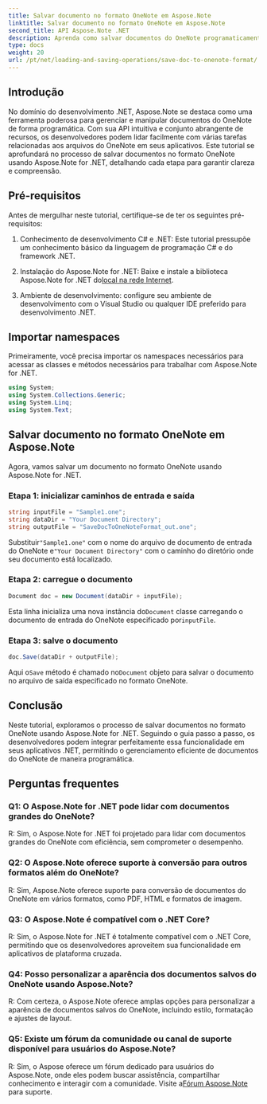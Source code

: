 ```yaml
---
title: Salvar documento no formato OneNote em Aspose.Note
linktitle: Salvar documento no formato OneNote em Aspose.Note
second_title: API Aspose.Note .NET
description: Aprenda como salvar documentos do OneNote programaticamente em .NET usando Aspose.Note. Tutorial passo a passo com exemplos de código incluídos.
type: docs
weight: 20
url: /pt/net/loading-and-saving-operations/save-doc-to-onenote-format/
---
```

## Introdução

No domínio do desenvolvimento .NET, Aspose.Note se destaca como uma ferramenta poderosa para gerenciar e manipular documentos do OneNote de forma programática. Com sua API intuitiva e conjunto abrangente de recursos, os desenvolvedores podem lidar facilmente com várias tarefas relacionadas aos arquivos do OneNote em seus aplicativos. Este tutorial se aprofundará no processo de salvar documentos no formato OneNote usando Aspose.Note for .NET, detalhando cada etapa para garantir clareza e compreensão.

## Pré-requisitos

Antes de mergulhar neste tutorial, certifique-se de ter os seguintes pré-requisitos:

1. Conhecimento de desenvolvimento C# e .NET: Este tutorial pressupõe um conhecimento básico da linguagem de programação C# e do framework .NET.

2.  Instalação do Aspose.Note for .NET: Baixe e instale a biblioteca Aspose.Note for .NET do[local na rede Internet](https://releases.aspose.com/note/net/).

3. Ambiente de desenvolvimento: configure seu ambiente de desenvolvimento com o Visual Studio ou qualquer IDE preferido para desenvolvimento .NET.

## Importar namespaces

Primeiramente, você precisa importar os namespaces necessários para acessar as classes e métodos necessários para trabalhar com Aspose.Note for .NET.

```csharp
using System;
using System.Collections.Generic;
using System.Linq;
using System.Text;
```

## Salvar documento no formato OneNote em Aspose.Note

Agora, vamos salvar um documento no formato OneNote usando Aspose.Note for .NET.

### Etapa 1: inicializar caminhos de entrada e saída

```csharp
string inputFile = "Sample1.one";
string dataDir = "Your Document Directory";
string outputFile = "SaveDocToOneNoteFormat_out.one";
```

 Substituir`"Sample1.one"` com o nome do arquivo de documento de entrada do OneNote e`"Your Document Directory"` com o caminho do diretório onde seu documento está localizado.

### Etapa 2: carregue o documento

```csharp
Document doc = new Document(dataDir + inputFile);
```

 Esta linha inicializa uma nova instância do`Document` classe carregando o documento de entrada do OneNote especificado por`inputFile`.

### Etapa 3: salve o documento

```csharp
doc.Save(dataDir + outputFile);
```

 Aqui o`Save` método é chamado no`Document` objeto para salvar o documento no arquivo de saída especificado no formato OneNote.

## Conclusão

Neste tutorial, exploramos o processo de salvar documentos no formato OneNote usando Aspose.Note for .NET. Seguindo o guia passo a passo, os desenvolvedores podem integrar perfeitamente essa funcionalidade em seus aplicativos .NET, permitindo o gerenciamento eficiente de documentos do OneNote de maneira programática.

## Perguntas frequentes

### Q1: O Aspose.Note for .NET pode lidar com documentos grandes do OneNote?

R: Sim, o Aspose.Note for .NET foi projetado para lidar com documentos grandes do OneNote com eficiência, sem comprometer o desempenho.

### Q2: O Aspose.Note oferece suporte à conversão para outros formatos além do OneNote?

R: Sim, Aspose.Note oferece suporte para conversão de documentos do OneNote em vários formatos, como PDF, HTML e formatos de imagem.

### Q3: O Aspose.Note é compatível com o .NET Core?

R: Sim, o Aspose.Note for .NET é totalmente compatível com o .NET Core, permitindo que os desenvolvedores aproveitem sua funcionalidade em aplicativos de plataforma cruzada.

### Q4: Posso personalizar a aparência dos documentos salvos do OneNote usando Aspose.Note?

R: Com certeza, o Aspose.Note oferece amplas opções para personalizar a aparência de documentos salvos do OneNote, incluindo estilo, formatação e ajustes de layout.

### Q5: Existe um fórum da comunidade ou canal de suporte disponível para usuários do Aspose.Note?

 R: Sim, o Aspose oferece um fórum dedicado para usuários do Aspose.Note, onde eles podem buscar assistência, compartilhar conhecimento e interagir com a comunidade. Visite a[Fórum Aspose.Note](https://forum.aspose.com/c/note/28) para suporte.